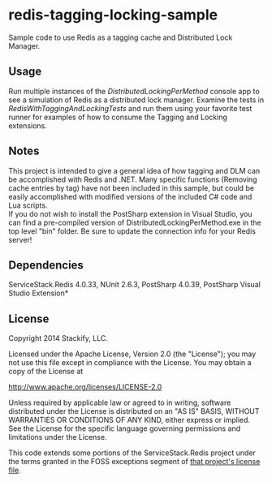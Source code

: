 # redis-tagging-locking-sample


Sample code to use Redis as a tagging cache and Distributed Lock Manager.

## Usage

Run multiple instances of the *DistributedLockingPerMethod* console app to see a simulation of Redis as a distributed lock manager.
Examine the tests in *RedisWithTaggingAndLockingTests* and run them using your favorite test runner for examples of how to consume the Tagging and Locking extensions.

## Notes

This project is intended to give a general idea of how tagging and DLM can be accomplished with Redis and .NET. Many specific functions (Removing cache entries by tag) have not been included in this sample, but could be easily accomplished with modified versions of the included C# code and Lua scripts.  
If you do not wish to install the PostSharp extension in Visual Studio, you can find a pre-compiled version of DistributedLockingPerMethod.exe in the top level "bin" folder.
Be sure to update the connection info for your Redis server!

## Dependencies

ServiceStack.Redis 4.0.33, NUnit 2.6.3, PostSharp 4.0.39, PostSharp Visual Studio Extension*

## License

Copyright 2014 Stackify, LLC.

Licensed under the Apache License, Version 2.0 (the "License");
you may not use this file except in compliance with the License.
You may obtain a copy of the License at

   http://www.apache.org/licenses/LICENSE-2.0

Unless required by applicable law or agreed to in writing, software
distributed under the License is distributed on an "AS IS" BASIS,
WITHOUT WARRANTIES OR CONDITIONS OF ANY KIND, either express or implied.
See the License for the specific language governing permissions and
limitations under the License.

This code extends some portions of the ServiceStack.Redis project under the terms granted in the FOSS exceptions segment of [that project's license file](https://github.com/ServiceStack/ServiceStack.Redis/blob/v4.0.33/license.txt "ServiceStack.Redis License").
